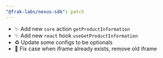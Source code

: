 ```yaml
---
"@frak-labs/nexus-sdk": patch
---
```


- ✨ Add new `core` action `getProductInformation`
- ✨ Add new `react` hook `useGetProductInformation`
- ♻️ Update some configs to be optionals
- 🐛 Fix case when iframe already exists, remove old iframe
